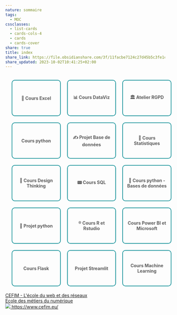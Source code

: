 ```yaml
---  
nature: sommaire  
tags:  
  - MOC  
cssclasses:  
  - list-cards  
  - cards-cols-4  
  - cards  
  - cards-cover  
share: true  
title: index  
share_link: https://file.obsidianshare.com/3f/11facbe7124c27d45b5c3fe1cc49e97a.html#EBHLEzO5BZnetq/DlTd/a5tielrVWDcpJwuMwcpx3Kk  
share_updated: 2023-10-02T10:41:25+02:00  
---  
```

  
  
<div style="display: grid; grid-template-columns: repeat(3, 1fr); gap: 20px; padding: 20px; width: 100%">  
	<a href="https://file.obsidianshare.com/ae/57e84af499bb45a0fa2fae2e354b4827.html#iuhqGtCs8yy05B+BpSBJlKT2OXt5sDgXIsdyOKqIlMs"  style="text-decoration: none; color: #5c5c5c; font-weight: bold;" target="_self" class="external-link" >  
		<div class="card-link-site" style="border: 2px solid #179299; padding: 10px; text-align: center; border-radius:10px; f3f5f8; height: 90px; display: flex; flex-direction: column; justify-content: center; color: #5c5c5c;">  
			📑 Cours Excel  
		</div>  
	</a>  
	<a href="https://file.obsidianshare.com/8e/d3b2c9017156fc09d7e18e99299feb0d.html#/3kx+gjSXh9RMcrDiXJWZbqnp8gG8suvP2dwRHR1xM0" style="text-decoration: none; color: #333; font-weight: bold;" target="_self" class="external-link">  
		<div class="card-link-site" style="border: 2px solid #179299; padding: 10px; text-align: center; border-radius:10px; f3f5f8; height: 90px; display: flex; flex-direction: column; justify-content: center; color: #5c5c5c;">  
			📊 Cours DataViz  
		</div>  
	</a>  
	<a href="https://file.obsidianshare.com/51/2430be619bed603381b3516a409bad0d.html#ubLClCgUETc3xjn1XXxUYag4yrfMhVaH6Jlld24tVV0" style="text-decoration: none; color: #333; font-weight: bold;" target="_self" class="external-link">  
		<div class="card-link-site" style="border: 2px solid #179299; padding: 10px; text-align: center; border-radius:10px; f3f5f8; height: 90px; display: flex; flex-direction: column; justify-content: center; color: #5c5c5c;">  
			🏛️ Atelier RGPD  
		</div>  
	</a>  
	<a href="https://file.obsidianshare.com/0d/9a39c709be11fde963b10db3a0c651a7.html#O9Yh/vKkm6wCaBE3BPRltZvr13TYlZ9ONzFHCSb3Bfs" style="text-decoration: none; color: #333; font-weight: bold;" target="_self" class="external-link">  
		<div class="card-link-site" style="border: 2px solid #179299; padding: 10px; text-align: center; border-radius:10px; f3f5f8; height: 90px; display: flex; flex-direction: column; justify-content: center; color: #5c5c5c;">  
			Cours python  
		</div>  
	</a>  
	<a href="https://file.obsidianshare.com/af/d9a3784fbd8f8496f968af91f3297027.html#9BhqY6C6YLMXbWBdN+Y8dLuTRLcHjIksrcqJmwoPDMo" style="text-decoration: none; color: #333; font-weight: bold;" target="_self" class="external-link">  
		<div class="card-link-site" style="border: 2px solid #179299; padding: 10px; text-align: center; border-radius:10px; f3f5f8; height: 90px; display: flex; flex-direction: column; justify-content: center; color: #5c5c5c;">  
			✍️ Projet Base de données  
		</div>  
	</a>  
	<a href="https://file.obsidianshare.com/c8/4c63363ae99a4d1d914ec8ed4f30eccf.html#5h231gvwPyzAvRkmMZ6HsRjsWZM2Dmk1/WHkLjp6sbY" style="text-decoration: none; color: #333; font-weight: bold;" target="_self" class="external-link">  
		<div class="card-link-site" style="border: 2px solid #179299; padding: 10px; text-align: center; border-radius:10px; f3f5f8; height: 90px; display: flex; flex-direction: column; justify-content: center; color: #5c5c5c;">  
			🎯 Cours Statistiques  
		</div>  
	</a>  
	<a href="https://file.obsidianshare.com/39/7169f083b82677e25b7b39b8b930245d.html#Zq9SA11uxAYLaX/ywDI9pI2+SpkSqr5edVCqMQjiGdk" style="text-decoration: none; color: #333; font-weight: bold;" target="_self" class="external-link">  
		<div class="card-link-site" style="border: 2px solid #179299; padding: 10px; text-align: center; border-radius:10px; f3f5f8; height: 90px; display: flex; flex-direction: column; justify-content: center; color: #5c5c5c;">  
			🎨 Cours Design Thinking  
		</div>  
	</a>  
	<a href="https://file.obsidianshare.com/f1/3bb794862478df9010e5f1b4bf8b9bce.html#zdH8azvJBc7T3FLYDYENGF9MZJ5Cuk/45u32vBFrFbU" style="text-decoration: none; color: #333; font-weight: bold;" target="_self" class="external-link">  
		<div class="card-link-site" style="border: 2px solid #179299; padding: 10px; text-align: center; border-radius:10px; f3f5f8; height: 90px; display: flex; flex-direction: column; justify-content: center; color: #5c5c5c;">  
			📟 Cours SQL  
		</div>  
	</a>  
	<a href="https://file.obsidianshare.com/ac/132c6af5033bcc1a2181ac338a30daba.html#q64w4SUgateyGwbqTBm7Q/Nk7IoNxwVD9KeehRHFQ0w" style="text-decoration: none; color: #333; font-weight: bold;" target="_self" class="external-link">  
		<div class="card-link-site" style="border: 2px solid #179299; padding: 10px; text-align: center; border-radius:10px; f3f5f8; height: 90px; display: flex; flex-direction: column; justify-content: center; color: #5c5c5c;">  
			📇 Cours python - Bases de données  
		</div>  
	</a>  
	<a href="https://file.obsidianshare.com/5c/ca9778dcb958c8535c235ca4f0ff6ba4.html#GBvjAWTLDZ7pRc3za0DKvXQ+3HDPcaAozPStp0PJdyA" style="text-decoration: none; color: #333; font-weight: bold;" target="_self" class="external-link">  
		<div class="card-link-site" style="border: 2px solid #179299; padding: 10px; text-align: center; border-radius:10px; f3f5f8; height: 90px; display: flex; flex-direction: column; justify-content: center; color: #5c5c5c;">  
			🐍 Projet python  
		</div>  
	</a>  
	<a href="https://file.obsidianshare.com/d8/2ea87160e99cad3c302ad8dd09fc85d9.html#RBccb435olEwPVc9v0Nl6NrQz46MDBHjzcBuezN5wGA" style="text-decoration: none; color: #333; font-weight: bold;" target="_self" class="external-link">  
		<div class="card-link-site" style="border: 2px solid #179299; padding: 10px; text-align: center; border-radius:10px; f3f5f8; height: 90px; display: flex; flex-direction: column; justify-content: center; color: #5c5c5c;">  
			®️ Cours R et Rstudio  
		</div>  
	</a>  
	<a href="https://file.obsidianshare.com/98/c2edd995389a66eaf700987add760f5a.html#ME7W0KPLAcYh7kX/2Z99/IG/whgD+NmnZ7Og9oZ26xs" style="text-decoration: none; color: #333; font-weight: bold;" target="_self" class="external-link">  
		<div class="card-link-site" style="border: 2px solid #179299; padding: 10px; text-align: center; border-radius:10px; f3f5f8; height: 90px; display: flex; flex-direction: column; justify-content: center; color: #5c5c5c;">  
			Cours Power BI et Microsoft  
		</div>  
	</a>  
	<a href="https://file.obsidianshare.com/37/247ced0836cad48b977637867e82db8f.html#OB9qBT2CS3AvOgO22aGZitMvXh96xa0WxnjeJ6Een84" style="text-decoration: none; color: #333; font-weight: bold;" target="_self" class="external-link">  
		<div class="card-link-site" style="border: 2px solid #179299; padding: 10px; text-align: center; border-radius:10px; f3f5f8; height: 90px; display: flex; flex-direction: column; justify-content: center; color: #5c5c5c;">  
			Cours Flask  
		</div>  
	</a>  
	<a href="https://file.obsidianshare.com/30/d428f31af3149b85ba60308fd7d46188.html#mMv9IDaFWz4DOOySodV4uMsjZ3HUPBZlycEVTTp3oi8" style="text-decoration: none; color: #333; font-weight: bold;" target="_self" class="external-link">  
		<div class="card-link-site" style="border: 2px solid #179299; padding: 10px; text-align: center; border-radius:10px; f3f5f8; height: 90px; display: flex; flex-direction: column; justify-content: center; color: #5c5c5c;">  
			Projet Streamlit  
		</div>  
	</a>  
	<a href="https://file.obsidianshare.com/dd/e8d2106429d128e924aedd8415e08398.html#cy9e0tq9GzOw5Uj2ODuGgzvDANMfBY0SQ+5qgefr4TM" style="text-decoration: none; color: #333; font-weight: bold;" target="_self" class="external-link">  
		<div class="card-link-site" style="border: 2px solid #179299; padding: 10px; text-align: center; border-radius:10px; f3f5f8; height: 90px; display: flex; flex-direction: column; justify-content: center; color: #5c5c5c;">  
			Cours Machine Learning  
		</div>  
	</a>  
</div>  
  
  
  
<div class="nifty-link-card-container" style="width: 100%">  
	<a class="nifty-link-card" href="https://www.cefim.eu/" target="_self" class="external-link">  
		<div class="nifty-link-card-text">  
			<div class="nifty-link-card-title">CEFIM - L'école du web et des réseaux</div>  
			<div class="nifty-link-card-description">Ecole des métiers du numérique</div>  
			<div class="nifty-link-href">  
			<img class="nifty-link-icon" src="https://www.cefim.eu/wp-content/uploads/2022/03/cropped-favicon-cefim-1-192x192.png">  
				https://www.cefim.eu/  
			</div>  
		</div>  
		<div class="nifty-link-image-container">  
            <div class="nifty-link-image" style="background-image: url('https://www.cefim.eu/wp-content/uploads/2020/12/accueil-cover-cefim-lecole-du-web-et-des-reseaux.png')">  
            </div>  
          </div>  
	</a>  
  </div>  
  
  
  
